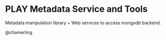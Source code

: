 # PLAY Metadata Service and Tools

Metadata manipulation library + Web services to access mongodb backend.

@chamerling